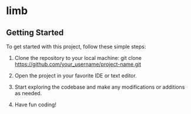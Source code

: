 # limb

## Getting Started

To get started with this project, follow these simple steps:

1. Clone the repository to your local machine: git clone https://github.com/your_username/project-name.git

2. Open the project in your favorite IDE or text editor.

3. Start exploring the codebase and make any modifications or additions as needed.

5. Have fun coding!
